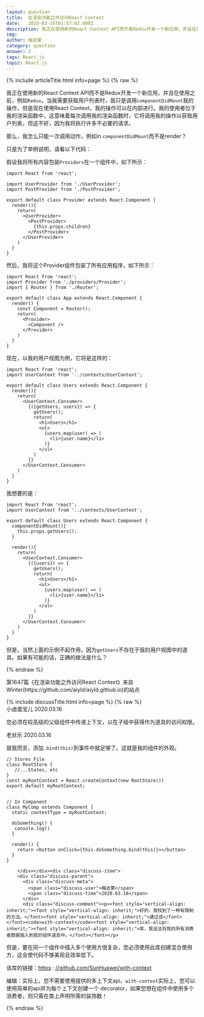 ```yaml
---
layout: question
title:  在渲染功能之外访问React Context
date:   2020-03-16T01:57:02.000Z
description: 我正在使用新的React Context API而不是Redux开发一个新应用，并且在使用之前，例如Redux，当我需要获取用户列表时，我只是调用comp...
img: 
author: 梅达蒙
category: question
answer: 3
tags: React.js
topic: React.js
---
```

<div class="article-root">
  <div class="article">
    {% include articleTitle.html info=page %}
    {% raw %}
    <div class="article-content"><p><font style="vertical-align: inherit;"><font style="vertical-align: inherit;">我正在使用新的React Context API而不是Redux开发一个新应用，并且在使用之前，例如</font></font><code>Redux</code><font style="vertical-align: inherit;"><font style="vertical-align: inherit;">，当我需要获取用户列表时，我只是调用</font></font><code>componentDidMount</code><font style="vertical-align: inherit;"><font style="vertical-align: inherit;">我的操作，但是现在使用React Context，我的操作可以在内部进行。我的使用者位于我的渲染函数中，这意味着每次调用我的渲染函数时，它将调用我的操作以获取用户列表，但这不好，因为我将执行许多不必要的请求。</font></font></p>

<p><font style="vertical-align: inherit;"><font style="vertical-align: inherit;">那么，我怎么只能一次调用动作，例如in </font></font><code>componentDidMount</code><font style="vertical-align: inherit;"><font style="vertical-align: inherit;">而不是render？</font></font></p>

<p><font style="vertical-align: inherit;"><font style="vertical-align: inherit;">只是为了举例说明，请看以下代码：</font></font></p>

<p><font style="vertical-align: inherit;"><font style="vertical-align: inherit;">假设我将所有内容包装</font></font><code>Providers</code><font style="vertical-align: inherit;"><font style="vertical-align: inherit;">在一个组件中，如下所示：</font></font></p>

<pre><code>import React from 'react';<font></font>
<font></font>
import UserProvider from './UserProvider';<font></font>
import PostProvider from './PostProvider';<font></font>
<font></font>
export default class Provider extends React.Component {<font></font>
  render(){<font></font>
    return(<font></font>
      &lt;UserProvider&gt;<font></font>
        &lt;PostProvider&gt;<font></font>
          {this.props.children}<font></font>
        &lt;/PostProvider&gt;<font></font>
      &lt;/UserProvider&gt;<font></font>
    )<font></font>
  }<font></font>
}<font></font>
</code></pre>

<p><font style="vertical-align: inherit;"><font style="vertical-align: inherit;">然后，我将这个Provider组件包装了所有应用程序，如下所示：</font></font></p>

<pre><code>import React from 'react';<font></font>
import Provider from './providers/Provider';<font></font>
import { Router } from './Router';<font></font>
<font></font>
export default class App extends React.Component {<font></font>
  render() {<font></font>
    const Component = Router();<font></font>
    return(<font></font>
      &lt;Provider&gt;<font></font>
        &lt;Component /&gt;<font></font>
      &lt;/Provider&gt;<font></font>
    )<font></font>
  }<font></font>
}<font></font>
</code></pre>

<p><font style="vertical-align: inherit;"><font style="vertical-align: inherit;">现在，以我的用户视图为例，它将是这样的：</font></font></p>

<pre><code>import React from 'react';<font></font>
import UserContext from '../contexts/UserContext';<font></font>
<font></font>
export default class Users extends React.Component {<font></font>
  render(){<font></font>
    return(<font></font>
      &lt;UserContext.Consumer&gt;<font></font>
        {({getUsers, users}) =&gt; {<font></font>
          getUsers();<font></font>
          return(<font></font>
            &lt;h1&gt;Users&lt;/h1&gt;<font></font>
            &lt;ul&gt;<font></font>
              {users.map(user) =&gt; (<font></font>
                &lt;li&gt;{user.name}&lt;/li&gt;<font></font>
              )}<font></font>
            &lt;/ul&gt;<font></font>
          )<font></font>
        }}<font></font>
      &lt;/UserContext.Consumer&gt;<font></font>
    )<font></font>
  }<font></font>
}<font></font>
</code></pre>

<p><font style="vertical-align: inherit;"><font style="vertical-align: inherit;">我想要的是：</font></font></p>

<pre><code>import React from 'react';<font></font>
import UserContext from '../contexts/UserContext';<font></font>
<font></font>
export default class Users extends React.Component {<font></font>
  componentDidMount(){<font></font>
    this.props.getUsers();<font></font>
  }<font></font>
<font></font>
  render(){<font></font>
    return(<font></font>
      &lt;UserContext.Consumer&gt;<font></font>
        {({users}) =&gt; {<font></font>
          getUsers();<font></font>
          return(<font></font>
            &lt;h1&gt;Users&lt;/h1&gt;<font></font>
            &lt;ul&gt;<font></font>
              {users.map(user) =&gt; (<font></font>
                &lt;li&gt;{user.name}&lt;/li&gt;<font></font>
              )}<font></font>
            &lt;/ul&gt;<font></font>
          )<font></font>
        }}<font></font>
      &lt;/UserContext.Consumer&gt;<font></font>
    )<font></font>
  }<font></font>
}<font></font>
</code></pre>

<p><font style="vertical-align: inherit;"><font style="vertical-align: inherit;">但是，当然上面的示例不起作用，因为</font></font><code>getUsers</code><font style="vertical-align: inherit;"><font style="vertical-align: inherit;">不存在于我的用户视图中的道具。</font><font style="vertical-align: inherit;">如果有可能的话，正确的做法是什么？</font></font></p></div>
    {% endraw %}
  </div>
  <p class="winter_mark">第1647篇《在渲染功能之外访问React Context》来自Winter(https://github.com/aiyld/aiyld.github.io)的站点</p>
  <div class="discuss-wrapper">
    {% include discussTitle.html info=page %}
    {% raw %}
    <div class="discuss-item">
        <div class="discuss-parent">
          <div class="discuss-meta">
            <span class="discuss-user">小卤蛋宝儿</span>
            <span class="discuss-time">2020.03.16</span>
          </div>
          <div class="discuss-comment"><p><font style="vertical-align: inherit;"><font style="vertical-align: inherit;">您必须在较高级的父级组件中传递上下文，以在子级中获得作为道具的访问权限。</font></font></p></div>
        </div></div><div class="discuss-item">
        <div class="discuss-parent">
          <div class="discuss-meta">
            <span class="discuss-user">老丝乐</span>
            <span class="discuss-time">2020.03.16</span>
          </div>
          <div class="discuss-comment"><p><font style="vertical-align: inherit;"><font style="vertical-align: inherit;">就我而言，添加</font></font><code>.bind(this)</code><font style="vertical-align: inherit;"><font style="vertical-align: inherit;">到事件中</font><font style="vertical-align: inherit;">就足够</font><font style="vertical-align: inherit;">了。</font><font style="vertical-align: inherit;">这就是我的组件的外观。</font></font></p>

<pre><code>// Stores File<font></font>
class RootStore {<font></font>
   //...States, etc<font></font>
}<font></font>
const myRootContext = React.createContext(new RootStore())<font></font>
export default myRootContext;<font></font>
<font></font>
<font></font>
// In Component<font></font>
class MyComp extends Component {<font></font>
  static contextType = myRootContext;<font></font>
<font></font>
  doSomething() {<font></font>
   console.log()<font></font>
  }<font></font>
<font></font>
  render() {<font></font>
    return &lt;button onClick={this.doSomething.bind(this)}&gt;&lt;/button&gt;<font></font>
  }<font></font>
}<font></font>
</code></pre></div>
        </div></div><div class="discuss-item">
        <div class="discuss-parent">
          <div class="discuss-meta">
            <span class="discuss-user">梅达蒙</span>
            <span class="discuss-time">2020.03.16</span>
          </div>
          <div class="discuss-comment"><p><font style="vertical-align: inherit;"><font style="vertical-align: inherit;">好的，我找到了一种有限制的方法。</font><font style="vertical-align: inherit;">通过该</font></font><code>with-context</code><font style="vertical-align: inherit;"><font style="vertical-align: inherit;">库，我设法将我的所有消费者数据插入到我的组件道具中。</font></font></p>

<p><font style="vertical-align: inherit;"><font style="vertical-align: inherit;">但是，要在同一个组件中插入多个使用方很复杂，您必须使用此库创建混合使用方，这会使代码不够美观且效率低下。</font></font></p>

<p><font style="vertical-align: inherit;"><font style="vertical-align: inherit;">该库的链接：</font><a href="https://github.com/SunHuawei/with-context" rel="nofollow noreferrer"><font style="vertical-align: inherit;">https</font></a><font style="vertical-align: inherit;"> : </font></font><a href="https://github.com/SunHuawei/with-context" rel="nofollow noreferrer"><font style="vertical-align: inherit;"><font style="vertical-align: inherit;">//github.com/SunHuawei/with-context</font></font></a></p>

<p><font style="vertical-align: inherit;"><font style="vertical-align: inherit;">编辑：实际上，您不需要使用提供的多上下文api，</font></font><code>with-context</code><font style="vertical-align: inherit;"><font style="vertical-align: inherit;">实际上，您可以使用简单的api并为每个上下文创建一个 decorator，如果您想在组件中使用多个消费者，则只需在类上声明所需的装饰数！</font></font></p></div>
        </div></div>
    {% endraw %}
  </div>
<div>
